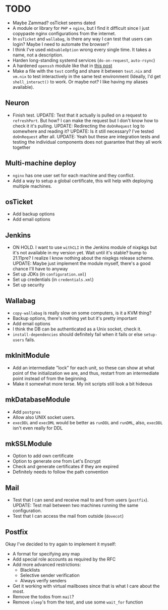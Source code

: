 # TODO
* Maybe Zammad? osTicket seems dated
* A module or library for `PHP` + `nginx`, but I find it difficult since I just copypaste nginx configurations from the internet.
* In `osTicket` and `wallabag`, is there any way I can test that users can login? Maybe I need to automate the browser?
* I think I've used `mkEnableOption` wrong every single time. It takes a name, not a description.
* Harden long-standing systemd services (`do-on-request`, `auto-rsync`)
* A hardened `openssh` module like that in [this post](https://christine.website/blog/paranoid-nixos-2021-07-18)
* Make a file with the `test` config and share it between `test.nix` and `vm.nix` to test interactively in the same test environment (Ideally, I'd get `shell_interact()` to work. Or maybe not? I like having my aliases available).

## Neuron
* Finish test. UPDATE: Test that it actually is pulled on a request to `refreshPort`. But how? I can make the request but I don't know how to check it it's pulling. UPDATE: Redirecting the `doOnRequest` log to somewhere and reading it? UPDATE: Is it still necessary? I've tested `doOnRequest` after all. UPDATE: Yeah but these are integration tests and testing the individual components does not guarantee that they all work together

## Multi-machine deploy
* `nginx` has one user set for each machine and they conflict.
* Add a way to setup a global certificate, this will help with deploying multiple machines.

## osTicket
* Add backup options
* Add email options

## Jenkins
* ON HOLD. I want to use `withCLI` in the Jenkins module of nixpkgs but it's not available in my version yet. Wait until it's stable? bump to 21.11pre? I realize I know nothing about the nixpkgs release scheme. UPDATE: Maybe just implement the module myself, there's a good chance I'll have to anyway
* Set up JDKs (in `configuration.xml`)
* Set up credentials (in `credentials.xml`)
* Set up security

## Wallabag
* `copy-wallabag` is really slow on some computers, is it a KVM thing?
* Backup options, there's nothing yet but it's pretty important
* Add email options
* I think the DB can be authenticated as a Unix socket, check it.
* `install-dependencies` should definitely fail when it fails or else `setup-users` fails.

## mkInitModule
* Add an intermediate "lock" for each unit, so these can show at what point of the initialization we are, and thus, restart from an intermediate point instead of from the beginning.
* Make it somewhat more terse. My init scripts still look a bit hideous

## mkDatabaseModule
* Add `postgres`
* Allow also UNIX socket users.
* `execDDL` and `execDML` would be better as `runDDL` and `runDML`, also, `execDDL` isn't even really for DDL

## mkSSLModule
* Option to add own certificate
* Option to generate one from Let's Encrypt
* Check and generate certificates if they are expired
* Definitely needs to follow the path convention

## Mail
* Test that I can send and receive mail to and from users (`postfix`). UPDATE: Test mail between two machines running the same configuration.
* Test that I can access the mail from outside (`dovecot`)

## Postfix
Okay I've decided to try again to implement it myself:
* A format for specifying any map
* Add special role accounts as required by the RFC
* Add more advanced restrictions:
  * Blacklists 
  * Selective sender verification
  * Always verify senders
* Get it working with virtual mailboxes since that is what I care about the most.
* Remove the todos from `mail`?
* Remove `sleep`'s from the test, and use some `wait_for` function
